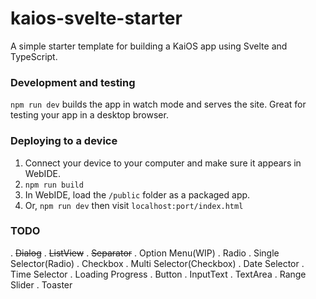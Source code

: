
# kaios-svelte-starter

A simple starter template for building a KaiOS app using Svelte and TypeScript.

### Development and testing

`npm run dev` builds the app in watch mode and serves the site. Great for testing your app in a desktop browser.

### Deploying to a device

1. Connect your device to your computer and make sure it appears in WebIDE.
2. `npm run build`
3. In WebIDE, load the `/public` folder as a packaged app.
4. Or, `npm run dev` then visit `localhost:port/index.html`

### TODO
. ~~Dialog~~
. ~~ListView~~
. ~~Separator~~
. Option Menu(WIP)
. Radio
. Single Selector(Radio)
. Checkbox
. Multi Selector(Checkbox)
. Date Selector
. Time Selector
. Loading Progress
. Button
. InputText
. TextArea
. Range Slider
. Toaster
